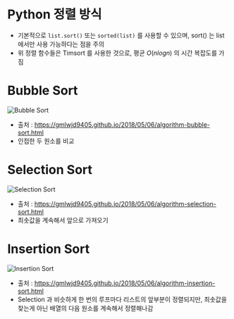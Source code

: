 # Python 정렬 방식
- 기본적으로 ```list.sort()``` 또는 ```sorted(list)``` 를 사용할 수 있으며, sort() 는 list에서만 사용 가능하다는 점을 주의
- 위 정렬 함수들은 Timsort 를 사용한 것으로, 평균 $O(nlogn)$ 의 시간 복잡도를 가짐

# Bubble Sort

![Bubble Sort](https://gmlwjd9405.github.io/images/algorithm-bubble-sort/bubble-sort.png)

- 출처 : https://gmlwjd9405.github.io/2018/05/06/algorithm-bubble-sort.html
- 인접한 두 원소를 비교

# Selection Sort

![Selection Sort](https://gmlwjd9405.github.io/images/algorithm-selection-sort/selection-sort.png)

- 출처 : https://gmlwjd9405.github.io/2018/05/06/algorithm-selection-sort.html
- 최솟값을 계속해서 앞으로 가져오기

# Insertion Sort

![Insertion Sort](https://gmlwjd9405.github.io/images/algorithm-insertion-sort/insertion-sort.png)

- 출처 : https://gmlwjd9405.github.io/2018/05/06/algorithm-insertion-sort.html
- Selection 과 비슷하게 한 번의 루프마다 리스트의 앞부분이 정렬되지만, 최솟값을 찾는게 아닌 배열의 다음 원소를 계속해서 정렬해나감


